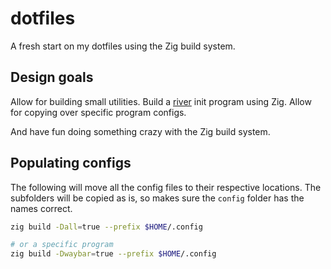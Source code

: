 # dotfiles
A fresh start on my dotfiles using the Zig build system.

## Design goals

Allow for building small utilities.
Build a [river](https://https://codeberg.org/river/river) init program using Zig.
Allow for copying over specific program configs.

And have fun doing something crazy with the Zig build system.


## Populating configs

The following will move all the config files to their respective locations.
The subfolders will be copied as is, so makes sure the `config` folder has the names correct.

```bash
zig build -Dall=true --prefix $HOME/.config

# or a specific program
zig build -Dwaybar=true --prefix $HOME/.config
```
